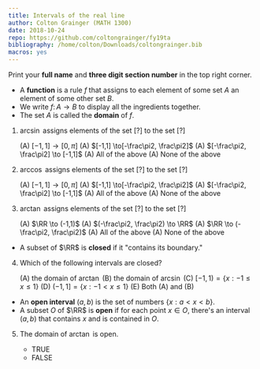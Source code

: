 ```yaml
---
title: Intervals of the real line
author: Colton Grainger (MATH 1300)
date: 2018-10-24
repo: https://github.com/coltongrainger/fy19ta
bibliography: /home/colton/Downloads/coltongrainger.bib
macros: yes
---
```


Print your **full name** and **three digit section number** in the top right corner.

- A **function** is a rule $f$ that assigns to each element of some set $A$ an element of some other set $B$. 
- We write $f \colon A \to B$ to display all the ingredients together. 
- The set $A$ is called the **domain** of $f$.

1. $\arcsin$ assigns elements of the set [?] to the set [?]

    (A) $[-1,1] \to[0, \pi]$
    (A) $[-1,1] \to[-\frac\pi2, \frac\pi2]$
    (A) $[-\frac\pi2, \frac\pi2] \to [-1,1]$
    (A) All of the above
    (A) None of the above

2. $\arccos$ assigns elements of the set [?] to the set [?]

    (A) $[-1,1] \to[0, \pi]$
    (A) $[-1,1] \to[-\frac\pi2, \frac\pi2]$
    (A) $[-\frac\pi2, \frac\pi2] \to [-1,1]$
    (A) All of the above
    (A) None of the above

3. $\arctan$ assigns elements of the set [?] to the set [?]

    (A) $\RR \to (-1,1)$
    (A) $(-\frac\pi2, \frac\pi2) \to \RR$
    (A) $\RR \to (-\frac\pi2, \frac\pi2)$
    (A) All of the above
    (A) None of the above

- A subset of $\RR$ is **closed** if it "contains its boundary." 

4. Which of the following intervals are closed?

    (A) the domain of $\arctan$
    (B) the domain of $\arcsin$
    (C) $[-1,1) = \{x : -1 \le x \le 1\}$
    (D) $(-1,1] = \{x : -1 <   x \le 1\}$
    (E) Both (A) and (B)

- An **open interval** $(a,b)$ is the set of numbers $\{x : a < x < b\}$. 
- A subset $O$ of $\RR$ is **open** if for each point $x \in O$, there's an interval $(a,b)$ that contains $x$ and is contained in $O$.

5. The domain of $\arctan$ is open.

    - TRUE
    - FALSE
